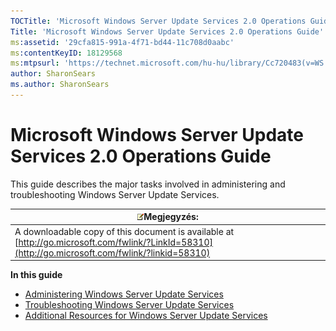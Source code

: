 ```yaml
---
TOCTitle: 'Microsoft Windows Server Update Services 2.0 Operations Guide'
Title: 'Microsoft Windows Server Update Services 2.0 Operations Guide'
ms:assetid: '29cfa815-991a-4f71-bd44-11c708d0aabc'
ms:contentKeyID: 18129568
ms:mtpsurl: 'https://technet.microsoft.com/hu-hu/library/Cc720483(v=WS.10)'
author: SharonSears
ms.author: SharonSears
---
```


Microsoft Windows Server Update Services 2.0 Operations Guide
=============================================================

This guide describes the major tasks involved in administering and troubleshooting Windows Server Update Services.

| ![](/security-updates/images/Cc720483.note(WS.10).gif)Megjegyzés:                                                                      |
|---------------------------------------------------------------------------------------------------------------------------------------------------|
| A downloadable copy of this document is available at [http://go.microsoft.com/fwlink/?LinkId=58310](http://go.microsoft.com/fwlink/?linkid=58310) |

**In this guide**

-   [Administering Windows Server Update Services](https://technet.microsoft.com/89a56c89-a7df-4316-96a0-e8e342ecf4a8)
-   [Troubleshooting Windows Server Update Services](https://technet.microsoft.com/de75dec1-80d5-4c64-beff-89428aced855)
-   [Additional Resources for Windows Server Update Services](https://technet.microsoft.com/0700bf14-01b0-4d47-abae-e77345ca974f)
